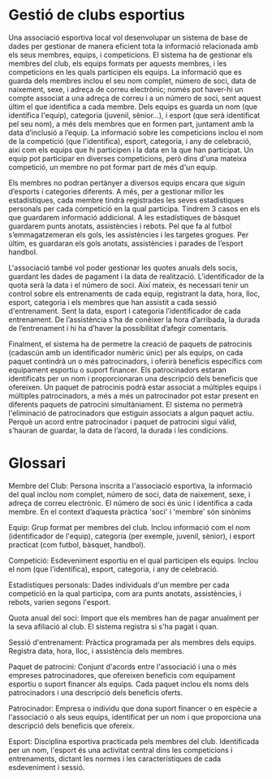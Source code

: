 # Gestió de clubs esportius
Una associació esportiva local vol desenvolupar un sistema de base de dades per gestionar de manera eficient tota la informació relacionada amb els seus membres, equips, i competicions. El sistema ha de gestionar els membres del club, els equips formats per aquests membres, i les competicions en les quals participen els equips.
La informació que es guarda dels membres inclou el seu nom complet, número de soci, data de naixement, sexe, i adreça de correu electrònic; només pot haver-hi un compte associat a una adreça de correu i a un número de soci, sent aquest últim el que identifica a cada membre. Dels equips es guarda un nom (que identifica l'equip), categoria (juvenil, sènior...), i esport (que serà identificat pel seu nom), a més dels membres que en formen part, juntament amb la data d’inclusió a l’equip. La informació sobre les competicions inclou el nom de la competició (que l'identifica), esport, categoria, i any de celebració, així com els equips que hi participen i la data en la que han participat. Un equip pot participar en diverses competicions, però dins d'una mateixa competició, un membre no pot formar part de més d'un equip.

Els membres no podran pertànyer a diversos equips encara que siguin d’esports i categories diferents. A més, per a gestionar millor les estadístiques, cada membre tindrà registrades les seves estadístiques personals per cada competició en la qual participa. Tindrem 3 casos en els que guardarem informació addicional. A les estadístiques de bàsquet guardarem punts anotats, assistències i rebots. Pel que fa al futbol s’emmagatzemeran els gols, les assistències i les targetes grogues. Per últim, es guardaran els gols anotats, assistències i parades de l’esport handbol.

L'associació també vol poder gestionar les quotes anuals dels socis, guardant les dades de pagament i la data de realització. L’identificador de la quota serà la data i el número de soci. Així mateix, és necessari tenir un control sobre els entrenaments de cada equip, registrant la data, hora, lloc, esport, categoria i els membres que han assistit a cada sessió d'entrenament. Sent la data, esport i categoria l’identificador de cada entrenament. De l’assistència s’ha de conèixer la hora d’arribada, la durada de l’entrenament i hi ha d’haver la possibilitat d’afegir comentaris.

Finalment, el sistema ha de permetre la creació de paquets de patrocinis (cadascún amb un identificador numèric únic) per als equips, on cada paquet contindrà un o més patrocinadors, i oferirà beneficis específics com equipament esportiu o suport financer. Els patrocinadors estaran identificats per un nom i proporcionaran una descripció dels beneficis que ofereixen. Un paquet de patrocinis podrà estar associat a múltiples equips i múltiples patrocinadors, a més a més un patrocinador pot estar present en diferents paquets de patrocini simultàniament. El sistema no permetrà l'eliminació de patrocinadors que estiguin associats a algun paquet actiu.
Perquè un acord entre patrocinador i paquet de patrocini sigui vàlid, s’hauran de guardar, la data de l’acord, la durada i les condicions.

# Glossari

Membre del Club: Persona inscrita a l'associació esportiva, la informació del qual inclou nom complet, número de soci, data de naixement, sexe, i adreça de correu electrònic. El número de soci és únic i identifica a cada membre. En el context d’aquesta pràctica 'soci' i 'membre' són sinònims

Equip: Grup format per membres del club. Inclou informació com el nom (identificador de l'equip), categoria (per exemple, juvenil, sènior), i esport practicat (com futbol, bàsquet, handbol).

Competició: Esdeveniment esportiu en el qual participen els equips. Inclou el nom (que l'identifica), esport, categoria, i any de celebració.

Estadístiques personals: Dades individuals d'un membre per cada competició en la qual participa, com ara punts anotats, assistències, i rebots, varien segons l'esport.

Quota anual del soci: Import que els membres han de pagar anualment per la seva afiliació al club. El sistema registra si s'ha pagat i quan.

Sessió d'entrenament: Pràctica programada per als membres dels equips. Registra data, hora, lloc, i assistència dels membres.

Paquet de patrocini: Conjunt d'acords entre l'associació i una o més empreses patrocinadores, que ofereixen beneficis com equipament esportiu o suport financer als equips. Cada paquet inclou els noms dels patrocinadors i una descripció dels beneficis oferts.

Patrocinador: Empresa o individu que dona suport financer o en espècie a l'associació o als seus equips, identificat per un nom i que proporciona una descripció dels beneficis que ofereix.

Esport: Disciplina esportiva practicada pels membres del club. Identificada per un nom, l'esport és una activitat central dins les competicions i entrenaments, dictant les normes i les característiques de cada esdeveniment i sessió.
